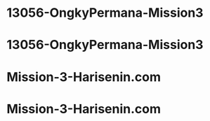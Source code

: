 # 13056-OngkyPermana-Mission3
# 13056-OngkyPermana-Mission3
# Mission-3-Harisenin.com
# Mission-3-Harisenin.com
